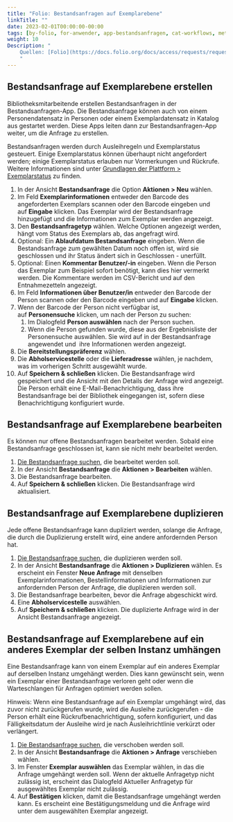 ```yaml
---
title: "Folio: Bestandsanfragen auf Exemplarebene"
linkTitle: ""
date: 2023-02-01T00:00:00-00:00
tags: [by-folio, for-anwender, app-bestandsanfragen, cat-workflows, meta-feedback]
weight: 10
Description: "
    Quellen: [Folio](https://docs.folio.org/docs/access/requests/requests/#item-level-requesting) & [GBV](https://info.gbv.de/display/FOLIOGBVEXTERN/Folio:+Bestandsanfragen+auf+Exemplarebene)
    "
---
```


## Bestandsanfrage auf Exemplarebene erstellen

Bibliotheksmitarbeitende erstellen Bestandsanfragen in der Bestandsanfragen-App. Die Bestandsanfrage können auch von einem Personendatensatz in Personen oder einem Exemplardatensatz in Katalog aus gestartet werden. Diese Apps leiten dann zur Bestandsanfragen-App weiter, um die Anfrage zu erstellen.

Bestandsanfragen werden durch Ausleihregeln und Exemplarstatus gesteuert. Einige Exemplarstatus können überhaupt nicht angefordert werden; einige Exemplarstatus erlauben nur Vormerkungen und Rückrufe. Weitere Informationen sind unter [Grundlagen der Plattform > Exemplarstatus](https://info.gbv.de/display/FOLIOGBVEXTERN/Exemplarstatus) zu finden.

1.  In der Ansicht **Bestandsanfrage** die Option **Aktionen > Neu** wählen.
2.  Im Feld **Exemplarinformationen** entweder den Barcode des angeforderten Exemplars scannen oder den Barcode eingeben und auf **Eingabe** klicken. Das Exemplar wird der Bestandsanfrage hinzugefügt und die Informationen zum Exemplar werden angezeigt.
3.  Den **Bestandsanfragetyp** wählen. Welche Optionen angezeigt werden, hängt vom Status des Exemplars ab, das angefragt wird.
4.  Optional: Ein **Ablaufdatum Bestandsanfrage** eingeben. Wenn die Bestandsanfrage zum gewählten Datum noch offen ist, wird sie geschlossen und ihr Status ändert sich in Geschlossen - unerfüllt.
5.  Optional: Einen **Kommentar Benutzer/-in** eingeben. Wenn die Person das Exemplar zum Beispiel sofort benötigt, kann dies hier vermerkt werden. Die Kommentare werden im CSV-Bericht und auf den Entnahmezetteln angezeigt.
6.  Im Feld **Informationen über Benutzer/in** entweder den Barcode der Person scannen oder den Barcode eingeben und auf **Eingabe** klicken.
7.  Wenn der Barcode der Person nicht verfügbar ist, auf **Personensuche** klicken, um nach der Person zu suchen:
    1.  Im Dialogfeld **Person auswählen** nach der Person suchen.
    2.  Wenn die Person gefunden wurde, diese aus der Ergebnisliste der Personensuche auswählen. Sie wird auf in der Bestandsanfrage angewendet und  ihre Informationen werden angezeigt.
8.  Die **Bereitstellungspräferenz** wählen.
9.  Die **Abholservicestelle** oder die **Lieferadresse** wählen, je nachdem, was im vorherigen Schritt ausgewählt wurde.
10.  Auf **Speichern & schließen** klicken. Die Bestandsanfrage wird gespeichert und die Ansicht mit den Details der Anfrage wird angezeigt. Die Person erhält eine E-Mail-Benachrichtigung, dass ihre Bestandsanfrage bei der Bibliothek eingegangen ist, sofern diese Benachrichtigung konfiguriert wurde.

## Bestandsanfrage auf Exemplarebene bearbeiten

Es können nur offene Bestandsanfragen bearbeitet werden. Sobald eine Bestandsanfrage geschlossen ist, kann sie nicht mehr bearbeitet werden.

1.  [Die Bestandsanfrage suchen](https://info.gbv.de/display/FOLIOGBVEXTERN/Folio%3A+Bestandsanfragen+suchen), die bearbeitet werden soll.
2.  In der Ansicht **Bestandsanfrage** die **Aktionen > Bearbeiten** wählen.
3.  Die Bestandsanfrage bearbeiten.
4.  Auf **Speichern & schließen** klicken. Die Bestandsanfrage wird aktualisiert.

## Bestandsanfrage auf Exemplarebene duplizieren

Jede offene Bestandsanfrage kann dupliziert werden, solange die Anfrage, die durch die Duplizierung erstellt wird, eine andere anfordernden Person hat.

1.  [Die Bestandsanfrage suchen](https://info.gbv.de/display/FOLIOGBVEXTERN/Folio%3A+Bestandsanfragen+suchen), die duplizieren werden soll.
2.  In der Ansicht **Bestandsanfrage** die **Aktionen > Duplizieren** wählen. Es erscheint ein Fenster **Neue Anfrage** mit denselben Exemplarinformationen, Bestellinformationen und Informationen zur anfordernden Person der Anfrage, die duplizieren werden soll.
3.  Die Bestandsanfrage bearbeiten, bevor die Anfrage abgeschickt wird.
4.  Eine **Abholservicestelle** auswählen.
5.  Auf **Speichern & schließen** klicken. Die duplizierte Anfrage wird in der Ansicht Bestandsanfrage angezeigt.

## Bestandsanfrage auf Exemplarebene auf ein anderes Exemplar der selben Instanz umhängen

Eine Bestandsanfrage kann von einem Exemplar auf ein anderes Exemplar auf derselben Instanz umgehängt werden. Dies kann gewünscht sein, wenn ein Exemplar einer Bestandsanfrage verloren geht oder wenn die Warteschlangen für Anfragen optimiert werden sollen.

Hinweis: Wenn eine Bestandsanfrage auf ein Exemplar umgehängt wird, das zuvor nicht zurückgerufen wurde, wird die Ausleihe zurückgerufen - die Person erhält eine Rückrufbenachrichtigung, sofern konfiguriert, und das Fälligkeitsdatum der Ausleihe wird je nach Ausleihrichtlinie verkürzt oder verlängert.

1.  [Die Bestandsanfrage suchen](https://info.gbv.de/display/FOLIOGBVEXTERN/Folio%3A+Bestandsanfragen+suchen), die verschoben werden soll.
2.  In der Ansicht **Bestandsanfrage** die **Aktionen > Anfrage** verschieben wählen.
3.  Im Fenster **Exemplar auswählen** das Exemplar wählen, in das die Anfrage umgehängt werden soll. Wenn der aktuelle Anfragetyp nicht zulässig ist, erscheint das Dialogfeld Aktueller Anfragetyp für ausgewähltes Exemplar nicht zulässig.
4.  Auf **Bestätigen** klicken, damit die Bestandsanfrage umgehängt werden kann. Es erscheint eine Bestätigungsmeldung und die Anfrage wird unter dem ausgewählten Exemplar angezeigt.

